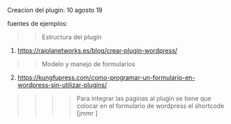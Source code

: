 Creacion del plugin: 10 agosto 19

fuentes de ejemplos:

>> Estructura del plugin
1. https://raiolanetworks.es/blog/crear-plugin-wordpress/

>>Modelo y manejo de formularios
2. https://kungfupress.com/como-programar-un-formulario-en-wordpress-sin-utilizar-plugins/



>>>> Para integrar las paginas al plugin se tiene que colocar en el formulario de wordpress el shortcode [jmmr <nombre del formulario>]